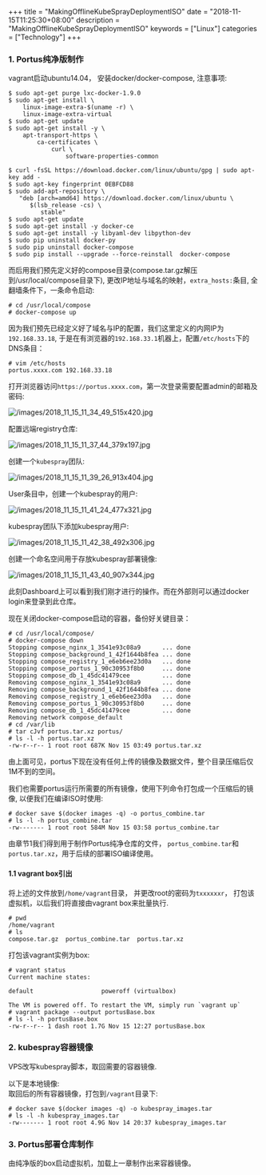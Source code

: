 +++
title = "MakingOfflineKubeSprayDeploymentISO"
date = "2018-11-15T11:25:30+08:00"
description = "MakingOfflineKubeSprayDeploymentISO"
keywords = ["Linux"]
categories = ["Technology"]
+++
### 1. Portus纯净版制作
vagrant启动ubuntu14.04， 安装docker/docker-compose, 注意事项:    

```
$ sudo apt-get purge lxc-docker-1.9.0
$ sudo apt-get install \
    linux-image-extra-$(uname -r) \
    linux-image-extra-virtual
$ sudo apt-get update
$ sudo apt-get install -y \
    apt-transport-https \
        ca-certificates \
            curl \
                software-properties-common

$ curl -fsSL https://download.docker.com/linux/ubuntu/gpg | sudo apt-key add -
$ sudo apt-key fingerprint 0EBFCD88
$ sudo add-apt-repository \
   "deb [arch=amd64] https://download.docker.com/linux/ubuntu \
      $(lsb_release -cs) \
         stable"
$ sudo apt-get update
$ sudo apt-get install -y docker-ce
$ sudo apt-get install -y libyaml-dev libpython-dev
$ sudo pip uninstall docker-py
$ sudo pip uninstall docker-compose
$ sudo pip install --upgrade --force-reinstall  docker-compose
```
而后用我们预先定义好的compose目录(compose.tar.gz解压到/usr/local/compose目录下), 更改IP地址与域名的映射，`extra_hosts:`条目, 
全翻墙条件下，一条命令启动:    

```
# cd /usr/local/compose
# docker-compose up
```
因为我们预先已经定义好了域名与IP的配置，我们这里定义的内网IP为`192.168.33.18`,
于是在有浏览器的`192.168.33.1`机器上，配置`/etc/hosts`下的DNS条目：    

```
# vim /etc/hosts
portus.xxxx.com	192.168.33.18
```
打开浏览器访问`https://portus.xxxx.com`，第一次登录需要配置admin的邮箱及密码:    

![/images/2018_11_15_11_34_49_515x420.jpg](/images/2018_11_15_11_34_49_515x420.jpg)

配置远端registry仓库:    

![/images/2018_11_15_11_37_44_379x197.jpg](/images/2018_11_15_11_37_44_379x197.jpg)

创建一个`kubespray`团队:    

![/images/2018_11_15_11_39_26_913x404.jpg](/images/2018_11_15_11_39_26_913x404.jpg)

User条目中，创建一个kubespray的用户:    

![/images/2018_11_15_11_41_24_477x321.jpg](/images/2018_11_15_11_41_24_477x321.jpg)

kubespray团队下添加kubespray用户:      

![/images/2018_11_15_11_42_38_492x306.jpg](/images/2018_11_15_11_42_38_492x306.jpg)

创建一个命名空间用于存放kubespray部署镜像:    

![/images/2018_11_15_11_43_40_907x344.jpg](/images/2018_11_15_11_43_40_907x344.jpg)

此刻Dashboard上可以看到我们刚才进行的操作。而在外部则可以通过docker
login来登录到此仓库。    

现在关闭docker-compose启动的容器，备份好关键目录：    

```
# cd /usr/local/compose/
# docker-compose down
Stopping compose_nginx_1_3541e93c08a9      ... done
Stopping compose_background_1_42f1644b8fea ... done
Stopping compose_registry_1_e6eb6ee23d0a   ... done
Stopping compose_portus_1_90c30953f8b0     ... done
Stopping compose_db_1_45dc41479cee         ... done
Removing compose_nginx_1_3541e93c08a9      ... done
Removing compose_background_1_42f1644b8fea ... done
Removing compose_registry_1_e6eb6ee23d0a   ... done
Removing compose_portus_1_90c30953f8b0     ... done
Removing compose_db_1_45dc41479cee         ... done
Removing network compose_default
# cd /var/lib
# tar cJvf portus.tar.xz portus/
# ls -l -h portus.tar.xz 
-rw-r--r-- 1 root root 687K Nov 15 03:49 portus.tar.xz
```
由上面可见，portus下现在没有任何上传的镜像及数据文件，整个目录压缩后仅1M不到的空间。    

我们也需要portus运行所需要的所有镜像，使用下列命令打包成一个压缩后的镜像,
以便我们在编译ISO时使用:    

```
# docker save $(docker images -q) -o portus_combine.tar
# ls -l -h portus_combine.tar 
-rw------- 1 root root 584M Nov 15 03:58 portus_combine.tar
```

由章节1我们得到用于制作Portus纯净仓库的文件，
`portus_combine.tar`和`portus.tar.xz`，用于后续的部署ISO编译使用。    

#### 1.1 vagrant box引出
将上述的文件放到`/home/vagrant`目录， 并更改root的密码为`txxxxxxr`，
打包该虚拟机，以后我们将直接由vagrant box来批量执行.    

```
# pwd
/home/vagrant
# ls
compose.tar.gz  portus_combine.tar  portus.tar.xz
```
打包该vagrant实例为box:    

```
# vagrant status
Current machine states:

default                   poweroff (virtualbox)

The VM is powered off. To restart the VM, simply run `vagrant up`
# vagrant package --output portusBase.box
# ls -l -h portusBase.box
-rw-r--r-- 1 dash root 1.7G Nov 15 12:27 portusBase.box
```

### 2. kubespray容器镜像
VPS改写kubespray脚本，取回需要的容器镜像.   

以下是本地镜像:    
取回后的所有容器镜像，打包到`/vagrant`目录下:    

```
# docker save $(docker images -q) -o kubespray_images.tar
# ls -l -h kubespray_images.tar 
-rw------- 1 root root 4.9G Nov 14 20:37 kubespray_images.tar
```

### 3. Portus部署仓库制作
由纯净版的box启动虚拟机，加载上一章制作出来容器镜像。     

